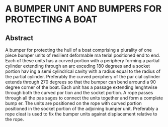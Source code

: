 # A BUMPER UNIT AND BUMPERS FOR PROTECTING A BOAT

## Abstract
A bumper for protecting the hull of a boat comprising a plurality of one piece bumper units of resilient deformable ma terial positioned end to end. Each of these units has a curved portion with a periphery forming a partial cylinder extending through an arc exceding 180 degrees and a socket portion hav ing a semi cylindrical cavity with a radius equal to the radius of the partial cylinder. Preferably the curved periphery of the par cial cylinder extends through 270 degrees so that the bumper can bend arround a 90 degree corner of the boat. Each unit has a passage extending lenghtwise through both the curved por tion and the socket portion. A rope passes through all the pas sages to connect the units together and form a complete bump er. The units are positioned on the rope with curved portion positioned in the socket portion of the adjoining bumper unit. Preferably a rope cleat is used to fix the bumper units against displacement relative to the rope.